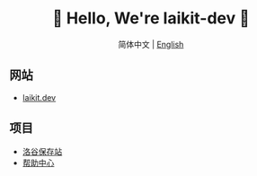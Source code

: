 <div align="center">
  <h1>🎉 Hello, We're laikit-dev 🥳</h1>
  <p>简体中文 | <a href="README.en.md">English</a></p>
</div>

## 网站

- [laikit.dev](https://laikit.dev)

## 项目

- [洛谷保存站](https://www.luogu.me)
- [帮助中心](https://help.luogu.me)
